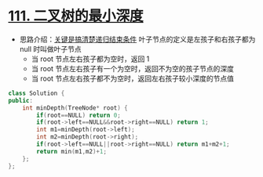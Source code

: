 # [111. 二叉树的最小深度](https://leetcode-cn.com/problems/minimum-depth-of-binary-tree/)

+ 思路介绍：[关键是搞清楚递归结束条件](https://leetcode-cn.com/problems/minimum-depth-of-binary-tree/solution/li-jie-zhe-dao-ti-de-jie-shu-tiao-jian-by-user7208/) 叶子节点的定义是左孩子和右孩子都为 null 时叫做叶子节点
  + 当 root 节点左右孩子都为空时，返回 1
  + 当 root 节点左右孩子有一个为空时，返回不为空的孩子节点的深度
  + 当 root 节点左右孩子都不为空时，返回左右孩子较小深度的节点值
```cpp
class Solution {
public:
    int minDepth(TreeNode* root) {
        if(root==NULL) return 0;
        if(root->left==NULL&&root->right==NULL) return 1;
        int m1=minDepth(root->left);
        int m2=minDepth(root->right);
        if(root->left==NULL||root->right==NULL) return m1+m2+1;
        return min(m1,m2)+1;
    };
};
```